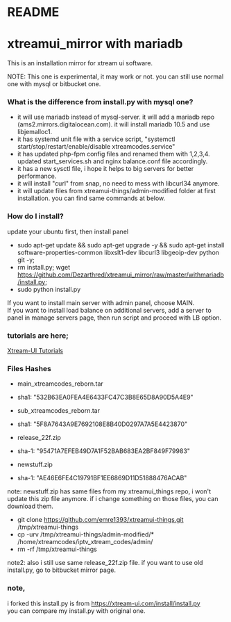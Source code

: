# README #
# xtreamui_mirror with mariadb

This is an installation mirror for xtream ui software.  
  
NOTE: This one is experimental, it may work or not. you can still use normal one with mysql or bitbucket one.  

### What is the difference from install.py with mysql one? ###  

* it will use mariadb instead of mysql-server. it will add a mariadb repo (ams2.mirrors.digitalocean.com). it will install mariadb 10.5 and use libjemalloc1.
* it has systemd unit file with a service script, "systemctl start/stop/restart/enable/disable xtreamcodes.service"  
* it has updated php-fpm config files and renamed them with 1,2,3,4. updated start_services.sh and nginx balance.conf file accordingly.  
* it has a new sysctl file, i hope it helps to big servers for better performance.  
* it will install "curl" from snap, no need to mess with libcurl34 anymore.  
* it will update files from xtreamui-things/admin-modified folder at first installation. you can find same commands at below.  


### How do I install? ###

update your ubuntu first, then install panel  
  
* sudo apt-get update && sudo apt-get upgrade -y && sudo apt-get install software-properties-common libxslt1-dev libcurl3 libgeoip-dev python git -y;  
* rm install.py; wget https://github.com/Dezarthred/xtreamui_mirror/raw/master/withmariadb/install.py; 
* sudo python install.py  
  
If you want to install main server with admin panel, choose MAIN.  
If you want to install load balance on additional servers, add a server to panel in manage servers page, then run script and proceed with LB option.  

### tutorials are here; ###

[Xtream-UI Tutorials](https://www.youtube.com/playlist?list=PLJB51brdC_w7dTDxi1MPqiuk3JH5U2ekn "Xtream-UI Tutorials")


### Files Hashes ###
* main_xtreamcodes_reborn.tar
* sha1: "532B63EA0FEA4E6433FC47C3B8E65D8A90D5A4E9"

* sub_xtreamcodes_reborn.tar
* sha1: "5F8A7643A9E7692108E8B40D0297A7A5E4423870"

* release_22f.zip
* sha-1: "95471A7EFEB49D7A1F52BAB683EA2BF849F79983"

* newstuff.zip  
* sha-1: "AE46E6FE4C19791BF1EE6869D11D51888476ACAB"  

note: newstuff.zip has same files from my xtreamui_things repo, i won't update this zip file anymore. if i change something on those files, you can download them.  

* git clone https://github.com/emre1393/xtreamui-things.git /tmp/xtreamui-things  
* cp -urv /tmp/xtreamui-things/admin-modified/* /home/xtreamcodes/iptv_xtream_codes/admin/  
* rm -rf /tmp/xtreamui-things  

note2: also i still use same release_22f.zip file. if you want to use old install.py, go to bitbucket mirror page.

### note,
i forked this install.py is from https://xtream-ui.com/install/install.py  
you can compare my install.py with original one.
